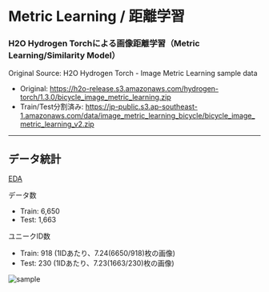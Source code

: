 # Metric Learning / 距離学習

### H2O Hydrogen Torchによる画像距離学習（Metric Learning/Similarity Model）

Original Source: H2O Hydrogen Torch - Image Metric Learning sample data
- Original: https://h2o-release.s3.amazonaws.com/hydrogen-torch/1.3.0/bicycle_image_metric_learning.zip  
- Train/Test分割済み: https://jp-public.s3.ap-southeast-1.amazonaws.com/data/image_metric_learning_bicycle/bicycle_image_metric_learning_v2.zip

***
## データ統計
[EDA](./EDA.ipynb)  
  
データ数
- Train: 6,650
- Test: 1,663

ユニークID数
- Train: 918 (1IDあたり、7.24(6650/918)枚の画像)
- Test: 230 (1IDあたり、7.23(1663/230)枚の画像)

  
  
<img src="./display_images/sample_imgs.png" alt="sample">

